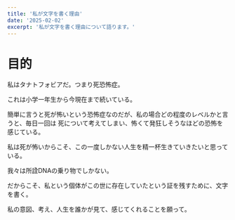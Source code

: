 ```yaml
---
title: '私が文字を書く理由'
date: '2025-02-02'
excerpt: '私が文字を書く理由について語ります。'
---
```


# 目的

私はタナトフォビアだ。つまり死恐怖症。

これは小学一年生から今現在まで続いている。

簡単に言うと死が怖いという恐怖症なのだが、私の場合どの程度のレベルかと言うと、毎日一回は
死について考えてしまい、怖くて発狂しそうなほどの恐怖を感じている。

私は死が怖いからこそ、この一度しかない人生を精一杯生きていきたいと思っている。

我々は所詮DNAの乗り物でしかない。

だからこそ、私という個体がこの世に存在していたという証を残すために、文字を書く。

私の意図、考え、人生を誰かが見て、感じてくれることを願って。
